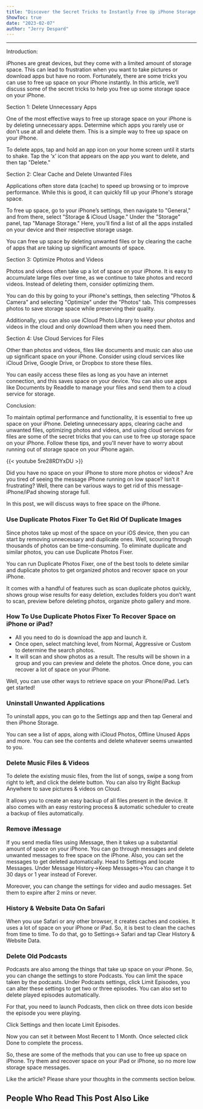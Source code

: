 ```yaml
---
title: "Discover the Secret Tricks to Instantly Free Up iPhone Storage Space!"
ShowToc: true 
date: "2023-02-07"
author: "Jerry Despard"
---
```

*****
Introduction:

iPhones are great devices, but they come with a limited amount of storage space. This can lead to frustration when you want to take pictures or download apps but have no room. Fortunately, there are some tricks you can use to free up space on your iPhone instantly. In this article, we’ll discuss some of the secret tricks to help you free up some storage space on your iPhone.

Section 1: Delete Unnecessary Apps

One of the most effective ways to free up storage space on your iPhone is by deleting unnecessary apps. Determine which apps you rarely use or don't use at all and delete them. This is a simple way to free up space on your iPhone.

To delete apps, tap and hold an app icon on your home screen until it starts to shake. Tap the ‘x’ icon that appears on the app you want to delete, and then tap "Delete."

Section 2: Clear Cache and Delete Unwanted Files

Applications often store data (cache) to speed up browsing or to improve performance. While this is good, it can quickly fill up your iPhone's storage space.

To free up space, go to your iPhone’s settings, then navigate to "General," and from there, select "Storage & iCloud Usage." Under the "Storage" panel, tap "Manage Storage." Here, you’ll find a list of all the apps installed on your device and their respective storage usage.

You can free up space by deleting unwanted files or by clearing the cache of apps that are taking up significant amounts of space.

Section 3: Optimize Photos and Videos

Photos and videos often take up a lot of space on your iPhone. It is easy to accumulate large files over time, as we continue to take photos and record videos. Instead of deleting them, consider optimizing them.

You can do this by going to your iPhone's settings, then selecting "Photos & Camera" and selecting "Optimize" under the "Photos" tab. This compresses photos to save storage space while preserving their quality.

Additionally, you can also use iCloud Photo Library to keep your photos and videos in the cloud and only download them when you need them.

Section 4: Use Cloud Services for Files

Other than photos and videos, files like documents and music can also use up significant space on your iPhone. Consider using cloud services like iCloud Drive, Google Drive, or Dropbox to store these files.

You can easily access these files as long as you have an internet connection, and this saves space on your device. You can also use apps like Documents by Readdle to manage your files and send them to a cloud service for storage.

Conclusion:

To maintain optimal performance and functionality, it is essential to free up space on your iPhone. Deleting unnecessary apps, clearing cache and unwanted files, optimizing photos and videos, and using cloud services for files are some of the secret tricks that you can use to free up storage space on your iPhone. Follow these tips, and you'll never have to worry about running out of storage space on your iPhone again.

{{< youtube 5re28RDYxDU >}} 



Did you have no space on your iPhone to store more photos or videos? Are you tired of seeing the message iPhone running on low space? Isn’t it frustrating? Well, there can be various ways to get rid of this message- iPhone/iPad showing storage full.
 
In this post, we will discuss ways to free space on the iPhone.
 
### Use Duplicate Photos Fixer To Get Rid Of Duplicate Images
 
Since photos take up most of the space on your iOS device, then you can start by removing unnecessary and duplicate ones. Well, scouring through thousands of photos can be time-consuming. To eliminate duplicate and similar photos, you can use Duplicate Photos Fixer.
 
You can run Duplicate Photos Fixer, one of the best tools to delete similar and duplicate photos to get organized photos and recover space on your iPhone.
 
It comes with a handful of features such as scan duplicate photos quickly, shows group wise results for easy deletion, excludes folders you don’t want to scan, preview before deleting photos, organize photo gallery and more.
 
### How To Use Duplicate Photos Fixer To Recover Space on iPhone or iPad?
 

 
- All you need to do is download the app and launch it.
 - Once open, select matching level, from Normal, Aggressive or Custom to determine the search photos.
 - It will scan and show photos as a result. The results will be shown in a group and you can preview and delete the photos. Once done, you can recover a lot of space on your iPhone.

 
Well, you can use other ways to retrieve space on your iPhone/iPad. Let’s get started!
 
### Uninstall Unwanted Applications
 
To uninstall apps, you can go to the Settings app and then tap General and then iPhone Storage.
 
You can see a list of apps, along with iCloud Photos, Offline Unused Apps and more. You can see the contents and delete whatever seems unwanted to you.
 
### Delete Music Files & Videos
 
To delete the existing music files, from the list of songs, swipe a song from right to left, and click the delete button. You can also try Right Backup Anywhere to save pictures & videos on Cloud.
 
It allows you to create an easy backup of all files present in the device. It also comes with an easy restoring process & automatic scheduler to create a backup of files automatically.
 
### Remove iMessage
 
If you send media files using iMessage, then it takes up a substantial amount of space on your iPhone. You can go through messages and delete unwanted messages to free space on the iPhone. Also, you can set the messages to get deleted automatically. Head to Settings and locate Messages. Under Message History->Keep Messages->You can change it to 30 days or 1 year instead of Forever.
 
Moreover, you can change the settings for video and audio messages. Set them to expire after 2 mins or never.
 
### History & Website Data On Safari
 
When you use Safari or any other browser, it creates caches and cookies. It uses a lot of space on your iPhone or iPad. So, it is best to clean the caches from time to time. To do that, go to Settings-> Safari and tap Clear History & Website Data.
 
### Delete Old Podcasts
 
Podcasts are also among the things that take up space on your iPhone. So, you can change the settings to store Podcasts. You can limit the space taken by the podcasts. Under Podcasts settings, click Limit Episodes, you can alter these settings to get two or three episodes. You can also set to delete played episodes automatically.
 
For that, you need to launch Podcasts, then click on three dots icon beside the episode you were playing.
 
Click Settings and then locate Limit Episodes.
 
Now you can set it between Most Recent to 1 Month. Once selected click Done to complete the process.
 
So, these are some of the methods that you can use to free up space on iPhone. Try them and recover space on your iPad or iPhone, so no more low storage space messages.
 
Like the article? Please share your thoughts in the comments section below.
 
##  People Who Read This Post Also Like 



